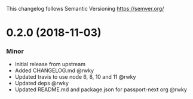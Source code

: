 This changelog follows Semantic Versioning https://semver.org/

# 0.2.0 (2018-11-03)

### Minor

* Initial release from upstream
* Added CHANGELOG.md @rwky
* Updated travis to use node 6, 8, 10 and 11 @rwky
* Updated deps @rwky
* Updated README.md and package.json for passport-next org @rwky
